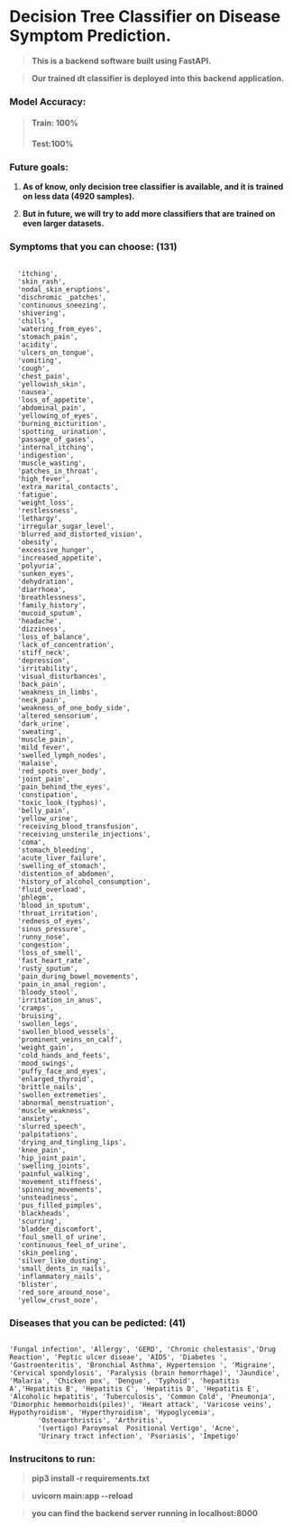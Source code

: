 # **Decision Tree Classifier on Disease Symptom Prediction.**

> **This is a backend software built using FastAPI.**

> **Our trained dt classifier is deployed into this backend application.**

### **Model Accuracy:**

> #### **Train: 100%**
>
> #### **Test:100%**

### **Future goals:**

1. **As of know, only decision tree classifier is available, and it is trained on less data (4920 samples).**

2. **But in future, we will try to add more classifiers that are trained on even larger datasets.**

### **Symptoms that you can choose: (131)**

<code>
  'itching',
  'skin_rash',
  'nodal_skin_eruptions',
  'dischromic _patches',
  'continuous_sneezing',
  'shivering',
  'chills',
  'watering_from_eyes',
  'stomach_pain',
  'acidity',
  'ulcers_on_tongue',
  'vomiting',
  'cough',
  'chest_pain',
  'yellowish_skin',
  'nausea',
  'loss_of_appetite',
  'abdominal_pain',
  'yellowing_of_eyes',
  'burning_micturition',
  'spotting_ urination',
  'passage_of_gases',
  'internal_itching',
  'indigestion',
  'muscle_wasting',
  'patches_in_throat',
  'high_fever',
  'extra_marital_contacts',
  'fatigue',
  'weight_loss',
  'restlessness',
  'lethargy',
  'irregular_sugar_level',
  'blurred_and_distorted_vision',
  'obesity',
  'excessive_hunger',
  'increased_appetite',
  'polyuria',
  'sunken_eyes',
  'dehydration',
  'diarrhoea',
  'breathlessness',
  'family_history',
  'mucoid_sputum',
  'headache',
  'dizziness',
  'loss_of_balance',
  'lack_of_concentration',
  'stiff_neck',
  'depression',
  'irritability',
  'visual_disturbances',
  'back_pain',
  'weakness_in_limbs',
  'neck_pain',
  'weakness_of_one_body_side',
  'altered_sensorium',
  'dark_urine',
  'sweating',
  'muscle_pain',
  'mild_fever',
  'swelled_lymph_nodes',
  'malaise',
  'red_spots_over_body',
  'joint_pain',
  'pain_behind_the_eyes',
  'constipation',
  'toxic_look_(typhos)',
  'belly_pain',
  'yellow_urine',
  'receiving_blood_transfusion',
  'receiving_unsterile_injections',
  'coma',
  'stomach_bleeding',
  'acute_liver_failure',
  'swelling_of_stomach',
  'distention_of_abdomen',
  'history_of_alcohol_consumption',
  'fluid_overload',
  'phlegm',
  'blood_in_sputum',
  'throat_irritation',
  'redness_of_eyes',
  'sinus_pressure',
  'runny_nose',
  'congestion',
  'loss_of_smell',
  'fast_heart_rate',
  'rusty_sputum',
  'pain_during_bowel_movements',
  'pain_in_anal_region',
  'bloody_stool',
  'irritation_in_anus',
  'cramps',
  'bruising',
  'swollen_legs',
  'swollen_blood_vessels',
  'prominent_veins_on_calf',
  'weight_gain',
  'cold_hands_and_feets',
  'mood_swings',
  'puffy_face_and_eyes',
  'enlarged_thyroid',
  'brittle_nails',
  'swollen_extremeties',
  'abnormal_menstruation',
  'muscle_weakness',
  'anxiety',
  'slurred_speech',
  'palpitations',
  'drying_and_tingling_lips',
  'knee_pain',
  'hip_joint_pain',
  'swelling_joints',
  'painful_walking',
  'movement_stiffness',
  'spinning_movements',
  'unsteadiness',
  'pus_filled_pimples',
  'blackheads',
  'scurring',
  'bladder_discomfort',
  'foul_smell_of urine',
  'continuous_feel_of_urine',
  'skin_peeling',
  'silver_like_dusting',
  'small_dents_in_nails',
  'inflammatory_nails',
  'blister',
  'red_sore_around_nose',
  'yellow_crust_ooze',
</code>

### **Diseases that you can be pedicted: (41)**

<code>
'Fungal infection', 'Allergy', 'GERD', 'Chronic cholestasis','Drug Reaction', 'Peptic ulcer diseae', 'AIDS', 'Diabetes ',      'Gastroenteritis', 'Bronchial Asthma', Hypertension ', 'Migraine', 'Cervical spondylosis', 'Paralysis (brain hemorrhage)', 'Jaundice', 'Malaria', 'Chicken pox', 'Dengue', 'Typhoid', 'hepatitis A','Hepatitis B', 'Hepatitis C', 'Hepatitis D', 'Hepatitis E', 'Alcoholic hepatitis', 'Tuberculosis', 'Common Cold', 'Pneumonia', 'Dimorphic hemmorhoids(piles)', 'Heart attack', 'Varicose veins', Hypothyroidism', 'Hyperthyroidism', 'Hypoglycemia',
       'Osteoarthristis', 'Arthritis',
       '(vertigo) Paroymsal  Positional Vertigo', 'Acne',
       'Urinary tract infection', 'Psoriasis', 'Impetigo'
</code>

### **Instrucitons to run:**

> **pip3 install -r requirements.txt**

> **uvicorn main:app --reload**

> **you can find the backend server running in localhost:8000**